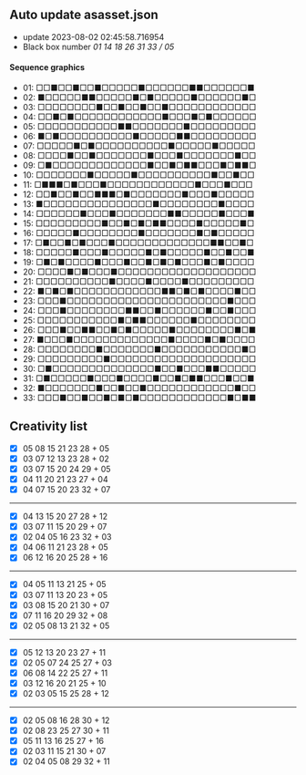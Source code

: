 ## Auto update asasset.json

* update 2023-08-02 02:45:58.716954
* Black box number _01 14 18 26 31 33 / 05_
#### Sequence graphics

* 01: □□■□□■□□■□□□□□■□□□□□□■■□□□□□□■
* 02: ■□□□□□■■□□□□□■□■□□□□□■□□□□□□■□
* 03: □□□□□□□□■□□■□□■□□■□□□□□□□□□□□□
* 04: □□■□■□□□□□□□□□□□□■□□□■□■□□□□□□
* 05: □□□□□□□□□□□■■□□□□□□□■□□□□□□□□□
* 06: ■□■□□□□□□□□□□■□□□□□■■□□□□□□□□□
* 07: □□□□□■□■□□□□□□□□□□■□□□□□■□□□□□
* 08: □□□□■□□■□□□□□□□■□□□■□□□□□□□■□□
* 09: □■□□□□□□□□□□□□□■□□■□■■□□□■□■■□
* 10: □□□□□□□■□□□□□■□□□□□□□□□□■□□■□□
* 11: □■■■□■□□□■□□□□□□□□□□□□■□□□■□□□
* 12: □□■□□■□□■■■□■□□□□□□□■□□□■□□□□□
* 13: ■□□□□□□□□□□□□□□□■□□□□□□□□■□□□□
* 14: □□□□□□■□□□■□□□□□□□■■□□□□□■□□□■
* 15: □□□□□□□□□■□□■□■□■■□□□□■□□□□□■□
* 16: □□□□□■□□□□□□□□■□□□□□□□■□■□□□□□
* 17: □■□□■□■□□□■□□□□□□□□□□□□□■■□□■□
* 18: □□□□□■□□□■□□□□□■□■□□□□□■□□■□□■
* 19: □■□■□□□□■□□□■□□■□■□■□□□■□■□□□□
* 20: □□□□■□■□□□■□□□□□□□□□□□□□□□□□□□
* 21: □□□□□□□□□□■□□□□■□□□□■□□□□□□□□□
* 22: ■□■□■□□□□□□□□□□□□■■□■□■□□□□■□□
* 23: □□□■□□□□□□□□□□□□□□□□□□□□□□■□□□
* 24: □□□■□□□□□□□□■■□□■□□□□□□■□□■□□□
* 25: □□□□□□□□□□□■□■■□□□□□□■□□□□□□□□
* 26: □□□■□□■■□□■□■□□□□□■□□□□□□□□■□■
* 27: ■□□□■□□□□□□□□□□□□□■□□□□■□■□□□□
* 28: □□□□□□□□■□□□□□□□■□□□□□□□□□□□■□
* 29: □□□□□□□□□■□□□□□□□□□□□□□□□□□□□□
* 30: □■□□□□□□□□□□□□□□■□□■□□□■■□□□□□
* 31: □■□□□□□■□□□■□□□□■□□■□■■□□□■□□■
* 32: ■□□□□□□□■□□■□□■□□□□□□□□□□□□■□□
* 33: □□□■□□■□□■□■□■□□□□□□□□□□□□■□■■
## Creativity list

- [x] 05 08 15 21 23 28 + 05
- [x] 03 07 12 13 23 28 + 02
- [x] 03 07 15 20 24 29 + 05
- [x] 04 11 20 21 23 27 + 04
- [x] 04 07 15 20 23 32 + 07
***
- [x] 04 13 15 20 27 28 + 12
- [x] 03 07 11 15 20 29 + 07
- [x] 02 04 05 16 23 32 + 03
- [x] 04 06 11 21 23 28 + 05
- [x] 06 12 16 20 25 28 + 16
***
- [x] 04 05 11 13 21 25 + 05
- [x] 03 07 11 13 20 23 + 05
- [x] 03 08 15 20 21 30 + 07
- [x] 07 11 16 20 29 32 + 08
- [x] 02 05 08 13 21 32 + 05
***
- [x] 05 12 13 20 23 27 + 11
- [x] 02 05 07 24 25 27 + 03
- [x] 06 08 14 22 25 27 + 11
- [x] 03 12 16 20 21 25 + 10
- [x] 02 03 05 15 25 28 + 12
***
- [x] 02 05 08 16 28 30 + 12
- [x] 02 08 23 25 27 30 + 11
- [x] 05 11 13 16 25 27 + 16
- [x] 02 03 11 15 21 30 + 07
- [x] 02 04 05 08 29 32 + 11
